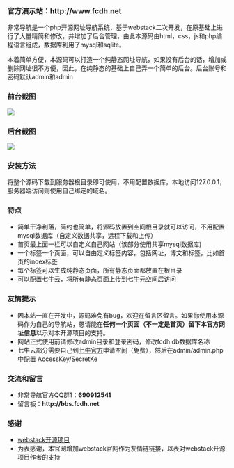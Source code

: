 
<h3>官方演示站：<strong>http://www.fcdh.net</strong></h3>
<p>非常导航是一个php开源网址导航系统，基于webstack二次开发，在原基础上进行了大量精简和修改，并增加了后台管理，由此本源码由html，css，js和php编程语言组成，数据库利用了mysql和sqlite。</p>
<p>本着简单方便，本源码可以打造一个纯静态网址导航，如果没有后台的话，增加或删除网址很不方便，因此，在纯静态的基础上自己弄一个简单的后台。后台账号和密码默认admin和admin</p>
<p><h3>前台截图</h3>
  <img src="http://www.fcdh.net/assets/images/fcdh-2.jpg">
  </p>
  <p><h3>后台截图</h3>
  <img src="http://www.fcdh.net/assets/images/fcdh-1.jpg">
  </p>
<p>
  <h3>安装方法</h3>
  将整个源码下载到服务器根目录即可使用，不用配置数据库，本地访问127.0.0.1，服务器端访问则使用自己绑定的域名。
  </p>
<p>
  <h3>特点</h3>
<ul>
  <li>简单干净利落，简约也简单，将源码放置到空间根目录就可以访问，不用配置mysql数据库（自定义数据共享，远程下载和上传）</li>
  <li>首页最上面一栏可以自定义自己网站（该部分使用共享mysql数据库)</li>
  <li>一个标签一个页面，可以自由定义标签内容，包括网址，博文和标签，比如首页的index标签</li>
  <li>每个标签可以生成纯静态页面，所有静态页面都放置在根目录</li>
  <li>可以配置七牛云，将所有静态页面上传到七牛元空间后访问</li>
</ul>
  </p>
 <p>
<h3>友情提示</h3>
<ul><li>因本站一直在开发中，源码难免有bug，欢迎在留言区留言。如果你使用本源码作为自己的导航站，恳请能在<strong color="blue">任何一个页面（不一定是首页）留下本官方网址信息</strong>以示对本开源项目的支持。</li>
  <li>网站正式使用前请修改admin目录和登录密码，修改fcdh.db数据库名称</li>
  <li>七牛云部分需要自己到<a href="https://s.qiniu.com/mAF3An"target="_blank">七牛官方</a>申请空间（免费），然后在admin/admin.php中配置	AccessKey/SecretKe </li>
  </ul>
 </p>
<p>
<h3>交流和留言</h3>
<ul>
<li>非常导航官方QQ群1：<strong>690912541</strong></li>
<li>留言板：<strong>http://bbs.fcdh.net</strong></li>
</ul>
</p>
<p>
<h3>感谢</h3>
<ul>
  <li><a href="https://github.com/WebStackPage/webstack-Admin"target="_blank">webstack开源项目</a></li>
<li>为表感谢，本官网增加webstack官网作为友情链链接，以表对webstack开源项目作者的支持</li>
</ul>
</p>
